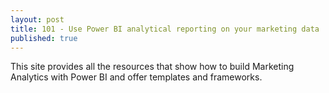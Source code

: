 ```yaml
---
layout: post
title: 101 - Use Power BI analytical reporting on your marketing data
published: true
---
```


This site provides all the resources that show how to build Marketing Analytics with Power BI and offer templates and frameworks.





